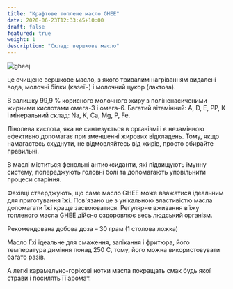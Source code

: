 ```yaml
---
title: "Крафтове топлене масло GHEE"
date: 2020-06-23T12:33:45+10:00
draft: false
featured: true
weight: 1
description: "Склад: вершкове масло"
---
```


![gheej](/img/products/ghee.jpg)

це очищене вершкове масло, з якого тривалим нагріванням
видалені вода, молочні білки (казеїн) і молочний цукор
(лактоза).

В залишку 99,9 % корисного молочного жиру з поліненасиченими
жирними кислотами омега-3 і омега-6. Багатий вітамінний: А,
D, E, РР, К і мінеральний склад: Na, K, Ca, Mg, P, Fe.

Лінолева кислота, яка не синтезується в організмі і є
незамінною ефективно допомагає при зменшенні жирових
відкладень. Тому, якщо намагаєтесь схуднути, не відмовляйтесь
від жирів, просто обирайте правильні.

В маслі міститься фенольні антиоксиданти, які підвищують імунну
систему, попереджують головні болі та допомагають уповільнити
процеси старіння.

Фахівці стверджують, що саме масло GHEE може вважатися
ідеальним для приготування їжі. Пов'язано це з
унікальною властивістю масла допомагати їжі краще
засвоюватися. Регулярне вживання в їжу топленого масла
GHEE дійсно оздоровлює весь людський організм.

Рекомендована добова доза – 30 грам (1 столова ложка)

Масло Гхі ідеальне для смаження, запікання і фритюра, його
температура диміння понад 250 С, тому, його можна
використовувати багато разів.

А легкі карамельно-горіхові нотки масла покращать смак будь
якої страви і посилять її аромат.
